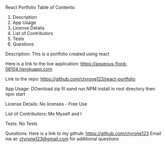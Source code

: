 React Portfolio
Table of Contents:
1. Description
2. App Usage
3. License Details
4. List of Contributors
5. Tests
7. Questions

Description:
This is a portfolio created using react

Here is a link to the live application: https://aqueous-fjord-08104.herokuapp.com

Link to the repo: 
https://github.com/ctyrone123/react-portfolio

App Usage:
DOwnload zip fil eand run NPM install in root directory then npm start

License Details:
No licenses - Free Use

List of Contributors:
Me Myself and I

Tests:
No Tests

Questions:
Here is a link to my github:
https://github.com/ctyrone123 Email me at:
ctyrone123@gmail.com for additional questions